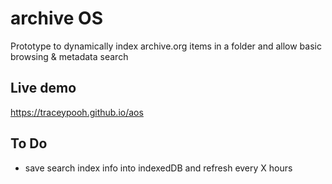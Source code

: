 # archive OS

Prototype to dynamically index archive.org items in a folder and allow basic browsing & metadata search

## Live demo
https://traceypooh.github.io/aos

## To Do
- save search index info into indexedDB and refresh every X hours
